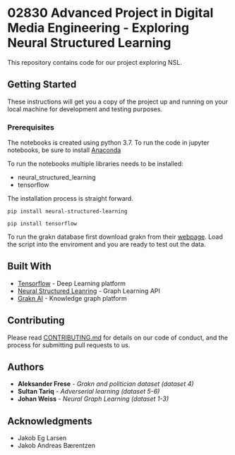 # 02830 Advanced Project in Digital Media Engineering - Exploring Neural Structured Learning
This repository contains code for our project exploring NSL.

## Getting Started

These instructions will get you a copy of the project up and running on your local machine for development and testing purposes. 

### Prerequisites

The notebooks is created using python 3.7. To run the code in jupyter notebooks, be sure to install [Anaconda](https://www.anaconda.com/distribution/)

To run the notebooks multiple libraries needs to be installed:
* neural_structured_learning
* tensorflow

The installation process is straight forward.

```
pip install neural-structured-learning
```

```
pip install tensorflow
```

To run the grakn database first download grakn from their [webpage](https://grakn.ai/download). Load the script into the enviroment and you are ready to test out the data.

<!-- ### Installing

A step by step series of examples that tell you how to get a development env running

Say what the step will be

```
Give the example
```

And repeat

```
until finished
```

End with an example of getting some data out of the system or using it for a little demo -->

<!-- ## Running the tests

Explain how to run the automated tests for this system

### Break down into end to end tests

Explain what these tests test and why

```
Give an example
``` -->

<!-- ### And coding style tests

Explain what these tests test and why

```
Give an example
```

## Deployment

Add additional notes about how to deploy this on a live system -->

## Built With

* [Tensorflow](https://www.tensorflow.org) - Deep Learning platform
* [Neural Structured Leanring](https://www.tensorflow.org/neural_structured_learning) - Graph Learning API
* [Grakn AI](https://grakn.ai) - Knowledge graph platform

## Contributing

Please read [CONTRIBUTING.md](https://gist.github.com/PurpleBooth/b24679402957c63ec426) for details on our code of conduct, and the process for submitting pull requests to us.

<!-- ## Versioning

We use [SemVer](http://semver.org/) for versioning. For the versions available, see the [tags on this repository](https://github.com/your/project/tags).  -->

## Authors
* **Aleksander Frese** - *Grakn and politician dataset (dataset 4)*
* **Sultan Tariq** - *Adverserial learning (dataset 5-6)* 
* **Johan Weiss** - *Neural Graph Learning (dataset 1-3)*

<!-- See also the list of [contributors](https://github.com/your/project/contributors) who participated in this project. -->

<!-- ## License

This project is licensed under the MIT License - see the [LICENSE.md](LICENSE.md) file for details -->

## Acknowledgments

* Jakob Eg Larsen
* Jakob Andreas Bærentzen


